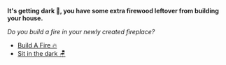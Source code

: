 **It's getting dark 🌃, you have some extra firewood leftover from building your house.**

*Do you build a fire in your newly created fireplace?*
- [Build A Fire 🔥](6.md)
- [Sit in the dark 🪑](5.md)